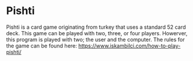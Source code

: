 # Pishti
Pishti is a card game originating from turkey that uses a standard 52 card deck. This game can be played with two, three, or four players. Howerver, this program is played with two; the user and the computer.
The rules for the game can be found here: https://www.iskambilci.com/how-to-play-pishti/
